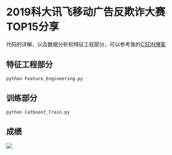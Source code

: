 # 2019科大讯飞移动广告反欺诈大赛TOP15分享
代码的详解，以及数据分析和特征工程部分，可以参考我的[CSDN博客](https://blog.csdn.net/qq_41776781/category_8916024.html)


## 特征工程部分

    python Feature_Engineering.py
    

## 训练部分

    python Catboost_Train.py
    

## 成绩
![](https://github.com/YYlin/iFLYTEK-mobile-advertising-anti-fraud-top15-2019/blob/master/result.png)
